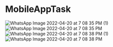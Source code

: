 # MobileAppTask
![WhatsApp Image 2022-04-20 at 7 08 35 PM (1)](https://user-images.githubusercontent.com/94869017/169721759-4d43698e-1ec3-475c-9ad1-be5d101b5942.jpeg) ![WhatsApp Image 2022-04-20 at 7 08 35 PM](https://user-images.githubusercontent.com/94869017/169721809-96754c27-b9fe-438e-a69e-d1948ca72027.jpeg)
![WhatsApp Image 2022-04-20 at 7 08 38 PM (1)](https://user-images.githubusercontent.com/94869017/169721846-a5a51891-5630-42bd-96a0-eaf48eaf96d8.jpeg)
![WhatsApp Image 2022-04-20 at 7 08 38 PM](https://user-images.githubusercontent.com/94869017/169721850-7fb39fa5-f128-4622-adcf-b163248119b6.jpeg)
